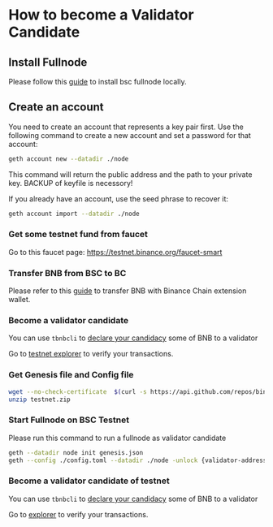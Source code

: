 # How to become a Validator Candidate

## Install Fullnode

Please follow this [guide](../developer/fullnode.md) to install bsc fullnode locally.

## Create an account

You need to create an account that represents a key pair first. Use the following command to create a new account and set a password for that account:
```bash
geth account new --datadir ./node
```

This command will return the public address and the path to your private key. BACKUP of keyfile is necessory!

If you already have an account, use the seed phrase to recover it:

```bash
geth account import --datadir ./node
```

### Get some testnet fund from faucet

Go to this faucet page: <https://testnet.binance.org/faucet-smart>

### Transfer BNB from BSC to BC

Please refer to this [guide](https://binance-wallet.gitbook.io/binance-chain-extension-wallet/best-practice/transfer-testnet-bnb-from-bsc-to-bc) to transfer BNB with Binance Chain extension wallet.


### Become a validator candidate

You can use `tbnbcli` to [declare your candidacy](../../guides/concepts/bc-staking.md#create-bsc-validator) some of BNB to a validator

Go to [testnet explorer](https://testnet-explorer.binance.org/) to verify your transactions.

### Get Genesis file and Config file
```bash
wget --no-check-certificate  $(curl -s https://api.github.com/repos/binance-chain/bsc/releases/latest |grep browser_ |grep testnet |cut -d\" -f4)
unzip testnet.zip
```

### Start Fullnode on BSC Testnet

Please run this command to run a fullnode as validator candidate

```bash
geth --datadir node init genesis.json
geth --config ./config.toml --datadir ./node -unlock {validator-address} --mine --allow-insecure-unlock  --rpcapi "eth,web3,miner,net,admin,personal,debug" --metrics
```

### Become a validator candidate of testnet

You can use `tbnbcli` to [declare your candidacy](../../guides/concepts/bc-staking.md#create-bsc-validator) some of BNB to a validator

Go to [explorer](https://testnet-explorer.binance.org/) to verify your transactions.